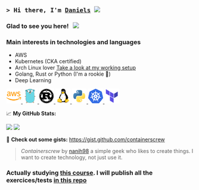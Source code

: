 ### <samp>&gt; Hi there, I'm <a href="https://www.linkedin.com/in/danicromero" target="_blank">Daniels</a> <img src="https://media.giphy.com/media/UevalSWg5twQeqpc8Q/giphy.gif" width="25"> </samp>

### Glad to see you here! &nbsp; ![](https://visitor-badge.laobi.icu/badge?page_id=containerscrew)

<h3 align="left">Main interests in technologies and languages</h3>

- AWS
- Kubernetes (CKA certified)
- Arch Linux lover [Take a look at my working setup](https://github.com/containerscrew/dotfiles)
- Golang, Rust or Python (I'm a rookie 🚀)
- Deep Learning

<p align="left">
  <a href="aws" target="_blank" rel="noreferrer">
    <img src="https://raw.githubusercontent.com/devicons/devicon/master/icons/amazonwebservices/amazonwebservices-plain-wordmark.svg" alt="express" width="40" height="40"/>
  </a>
  <a href="golang" target="_blank" rel="noreferrer">
    <img src="https://raw.githubusercontent.com/devicons/devicon/master/icons/go/go-original.svg" alt="go" width="40" height="40"/>
  </a>
  <a href="rust" target="_blank" rel="noreferrer">
    <img src="https://raw.githubusercontent.com/devicons/devicon/master/icons/rust/rust-original.svg" alt="bootstrap" width="40" height="40"/>
  </a>
  <a href="linux" target="_blank" rel="noreferrer">
    <img src="https://raw.githubusercontent.com/devicons/devicon/master/icons/linux/linux-original.svg" alt="css3" width="40" height="40"/>
  </a>
  <a href="python" target="_blank" rel="noreferrer">
    <img src="https://raw.githubusercontent.com/devicons/devicon/master/icons/python/python-original.svg" alt="docker" width="40" height="40"/>
  </a>
  <a href="kubernetes" target="_blank" rel="noreferrer">
    <img src="https://raw.githubusercontent.com/devicons/devicon/master/icons/kubernetes/kubernetes-plain.svg" alt="express" width="40" height="40"/>
  </a>
  <a href="terraform" target="_blank" rel="noreferrer">
    <img src="https://raw.githubusercontent.com/devicons/devicon/master/icons/terraform/terraform-original.svg" alt="express" width="40" height="40"/>
  </a>
</p>


📈 **My GitHub Stats:**
<p>
  <img height="180em" src="https://github-readme-stats.vercel.app/api?username=containerscrew&theme=github_dark&show_icons=true&hide_border=true&&count_private=true&include_all_commits=true" />
  <img height="180em" src="https://github-readme-stats.vercel.app/api/top-langs/?username=containerscrew&theme=github_dark&exclude_repo=KNN-Image-Classification&show_icons=true&hide_border=true&layout=compact&langs_count=8"/>
</p>

🚀 **Check out some gists:** https://gist.github.com/containerscrew

> _Containerscrew_ by [nanih98](https://github.com/nanih98) a simple geek who likes to create things. I want to create technology, not just use it.

### Actually studying [this course](https://www.coursera.org/specializations/machine-learning-introduction). I will publish all the exercices/tests [in this repo](https://github.com/containerscrew/wall-e)
